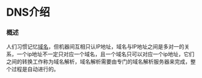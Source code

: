# DNS介绍

### 概述

人们习惯记忆[域名](https://baike.baidu.com/item/%E5%9F%9F%E5%90%8D)，但机器间互相只认IP地址，域名与IP地址之间是多对一的关系，一个ip地址不一定只对应一个域名，且一个域名只可以对应一个ip地址，它们之间的转换工作称为域名解析，域名解析需要由专门的域名解析服务器来完成，整个过程是自动进行的。



